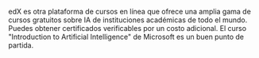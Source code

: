 edX es otra plataforma de cursos en línea que ofrece una amplia gama de cursos gratuitos sobre IA de instituciones académicas de todo el mundo. 
Puedes obtener certificados verificables por un costo adicional. 
El curso "Introduction to Artificial Intelligence" de Microsoft es un buen punto de partida.
    